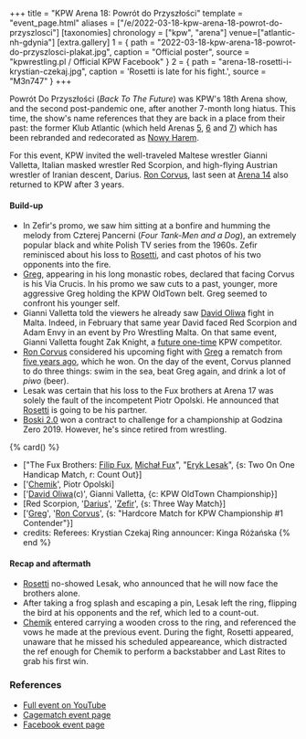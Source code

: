 +++
title = "KPW Arena 18: Powrót do Przyszłości"
template = "event_page.html"
aliases = ["/e/2022-03-18-kpw-arena-18-powrot-do-przyszlosci"]
[taxonomies]
chronology = ["kpw", "arena"]
venue=["atlantic-nh-gdynia"]
[extra.gallery]
1 = { path = "2022-03-18-kpw-arena-18-powrot-do-przyszlosci-plakat.jpg", caption = "Official poster", source = "kpwrestling.pl / Official KPW Facebook" }
2 = { path = "arena-18-rosetti-i-krystian-czekaj.jpg", caption = 'Rosetti is late for his fight.', source = "M3n747" }
+++

Powrót Do Przyszłości (_Back To The Future_) was KPW's 18th Arena show, and the second post-pandemic one, after another 7-month long hiatus. This time, the show's name
references that they are back in a place from their past: the former Klub Atlantic (which held Arenas [5](@/e/kpw/2017-01-14-kpw-arena-v.md), [6](@/e/kpw/2017-04-08-kpw-arena-6-selekcja.md) and [7](@/e/kpw/2017-06-10-kpw-arena-7-wysoka-stawka.md)) which has been rebranded and redecorated as [Nowy Harem](@/v/atlantic-nh-gdynia.md).

For this event, KPW invited the well-traveled Maltese wrestler Gianni Valletta, Italian masked wrestler Red Scorpion, and high-flying Austrian wrestler of Iranian descent, Darius.
[Ron Corvus](@/w/ron-corvus.md), last seen at [Arena 14](@/e/kpw/2019-06-15-kpw-arena-14-nastepny-poziom.md) also returned to KPW after 3 years.

#### Build-up

* In Zefir's promo, we saw him sitting at a bonfire and humming the melody from Czterej Pancerni (_Four Tank-Men and a Dog_), an extremely popular black and white Polish TV series from the 1960s. Zefir reminisced about his loss to [Rosetti](@/w/rosetti.md), and cast photos of his two opponents into the fire.
* [Greg](@/w/greg.md), appearing in his long monastic robes, declared that facing Corvus is his Via Crucis. In his promo we saw cuts to a past, younger, more aggressive Greg holding the KPW OldTown belt. Greg seemed to confront his younger self.
* Gianni Valletta told the viewers he already saw [David Oliwa](@/w/david-oliwa.md) fight in Malta. Indeed, in February that same year David faced Red Scorpion and Adam Envy in an event by Pro Wrestling Malta. On that same event, Gianni Valletta fought Zak Knight, a [future one-time](@/e/kpw/2023-05-19-kpw-arena-22.md) KPW competitor.
* [Ron Corvus](@/w/ron-corvus.md) considered his upcoming fight with [Greg](@/w/greg.md) a rematch from [five years ago](@/e/kpw/2017-02-04-kpw-szlamfest.md), which he won. On the day of the event, Corvus planned to do three things: swim in the sea, beat Greg again, and drink a lot of _piwo_ (beer).
* Lesak was certain that his loss to the Fux brothers at Arena 17 was solely the fault of the incompetent Piotr Opolski. He announced that [Rosetti](@/w/rosetti.md) is going to be his partner.
* [Boski 2.0](@/w/ostrowski.md) won a contract to challenge for a championship at Godzina Zero 2019. However, he's since retired from wrestling.

{% card() %}
- ["The Fux Brothers: [Filip Fux](@/w/filip-fux.md), [Michał Fux](@/w/michal-fux.md)",
  "[Eryk Lesak](@/w/eryk-lesak.md)", {s: Two On One Handicap Match, r: Count Out}]
- ['[Chemik](@/w/chemik.md)', Piotr Opolski]
- ['[David Oliwa](@/w/david-oliwa.md)(c)', Gianni Valletta, {c: KPW OldTown Championship}]
- [Red Scorpion, '[Darius](@/w/darius.md)', '[Zefir](@/w/zefir.md)', {s: Three Way
      Match}]
- ['[Greg](@/w/greg.md)', '[Ron Corvus](@/w/ron-corvus.md)', {s: "Hardcore Match for
      KPW Championship #1 Contender"}]
- credits:
    Referees: Krystian Czekaj
    Ring announcer: Kinga Różańska
{% end %}

#### Recap and aftermath

* [Rosetti](@/w/rosetti.md) no-showed Lesak, who announced that he will now face the brothers alone.
* After taking a frog splash and escaping a pin, Lesak left the ring, flipping the bird at his opponents and the ref, which led to a count-out.
* [Chemik](@/w/chemik.md) entered carrying a wooden cross to the ring, and referenced the vows he made at the previous event. During the fight, Rosetti appeared, unaware that he missed his scheduled appeareance, which distracted the ref enough for Chemik to perform a backstabber and Last Rites to grab his first win.

### References

* [Full event on YouTube](https://www.youtube.com/watch?v=kAp3we-kg-0)
* [Cagematch event page](https://www.cagematch.net/?id=1&nr=335612)
* [Facebook event page](https://www.facebook.com/events/357134892922305/)

